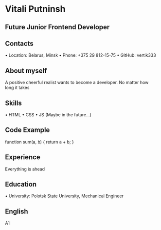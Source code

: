 # Vitali Putninsh
## Future Junior Frontend Developer
## Contacts
•	Location: Belarus, Minsk
•	Phone: +375 29 812-15-75
•	GitHub: vertik333
## About myself
A positive cheerful realist wants to become a developer. No matter how long it takes
## Skills
•	HTML
•	CSS
•	JS (Maybe in the future...)
## Code Example
function sum(a, b) { return a + b; }
## Experience
Everything is ahead
## Education
•	University: Polotsk State University, Mechanical Engineer
## English
A1
